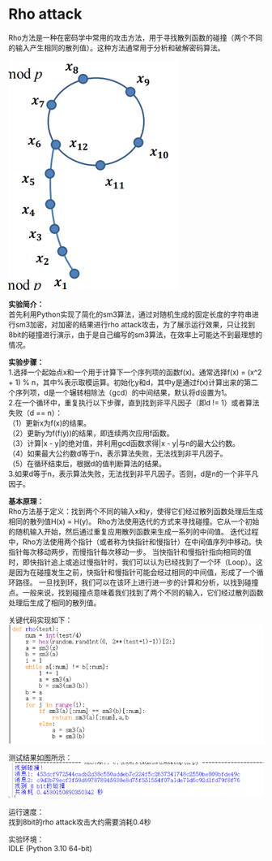 Rho attack
=
Rho方法是一种在密码学中常用的攻击方法，用于寻找散列函数的碰撞（两个不同的输入产生相同的散列值）。这种方法通常用于分析和破解密码算法。

![image](https://github.com/yxh1120/Homework-group-41/blob/main/Project%2002/3.png)

**实验简介：**  
首先利用Python实现了简化的sm3算法，通过对随机生成的固定长度的字符串进行sm3加密，对加密的结果进行rho attack攻击，为了展示运行效果，只让找到8bit的碰撞进行演示，由于是自己编写的sm3算法，在效率上可能达不到最理想的情况。

**实验步骤：**  
1.选择一个起始点x和一个用于计算下一个序列项的函数f(x)。通常选择f(x) = (x^2 + 1) % n，其中%表示取模运算。初始化y和d，其中y是通过f(x)计算出来的第二个序列项，d是一个辗转相除法（gcd）的中间结果，默认将d设置为1。  
2.在一个循环中，重复执行以下步骤，直到找到非平凡因子（即d != 1）或者算法失败（d == n）：  
        （1）更新x为f(x)的结果。  
        （2）更新y为f(f(y))的结果，即连续两次应用f函数。  
        （3）计算|x - y|的绝对值，并利用gcd函数求得|x - y|与n的最大公约数。  
        （4）如果最大公约数d等于n，表示算法失败，无法找到非平凡因子。  
        （5）在循环结束后，根据d的值判断算法的结果。  
3.如果d等于n，表示算法失败，无法找到非平凡因子。否则，d是n的一个非平凡因子。

**基本原理：**  
Rho方法基于定义：找到两个不同的输入x和y，使得它们经过散列函数处理后生成相同的散列值H(x) = H(y)。
Rho方法使用迭代的方式来寻找碰撞。它从一个初始的随机输入开始，然后通过重复应用散列函数来生成一系列的中间值。
迭代过程中，Rho方法使用两个指针（或者称为快指针和慢指针）在中间值序列中移动。快指针每次移动两步，而慢指针每次移动一步。
当快指针和慢指针指向相同的值时，即快指针追上或追过慢指针时，我们可以认为已经找到了一个环（Loop）。这是因为在碰撞发生之前，快指针和慢指针可能会经过相同的中间值，形成了一个循环路径。
一旦找到环，我们可以在该环上进行进一步的计算和分析，以找到碰撞点。一般来说，找到碰撞点意味着我们找到了两个不同的输入，它们经过散列函数处理后生成了相同的散列值。

关键代码实现如下：  
![image](https://github.com/yxh1120/Homework-group-41/blob/main/Project%2002/2.png)

测试结果如图所示：  
![image](https://github.com/yxh1120/Homework-group-41/blob/main/Project%2002/1.png)

运行速度：  
找到8bit的rho attack攻击大约需要消耗0.4秒

实验环境：  
IDLE (Python 3.10 64-bit)

